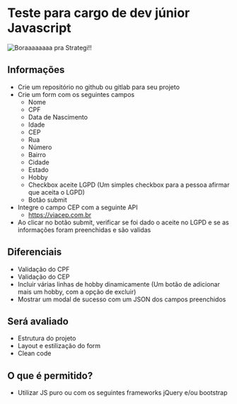 # Teste para cargo de dev júnior Javascript

![Boraaaaaaaa pra Strategi!!](https://github.com/ayrsales/testejsjr/blob/main/luca-bravo-XJXWbfSo2f0-unsplash.jpg)

## Informações
- Crie um repositório no github ou gitlab para seu projeto
- Crie um form com os seguintes campos
	- Nome
	- CPF
	- Data de Nascimento
	- Idade
	- CEP
	- Rua
	- Número
	- Bairro
	- Cidade
	- Estado
	- Hobby
	- Checkbox aceite LGPD (Um simples checkbox para a pessoa afirmar que aceita o LGPD)
	- Botão submit
- Integre o campo CEP com a seguinte API
	- https://viacep.com.br
- Ao clicar no botão submit, verificar se foi dado o aceite no LGPD e se as informações foram preenchidas e são validas

## Diferenciais
- Validação do CPF
- Validação do CEP
- Incluir várias linhas de hobby dinamicamente (Um botão de adicionar mais um hobby, com a opção de excluir)
- Mostrar um modal de sucesso com um JSON dos campos preenchidos

## Será avaliado
- Estrutura do projeto
- Layout e estilização do form
- Clean code

## O que é permitido?
- Utilizar JS puro ou com os seguintes frameworks jQuery e/ou bootstrap
